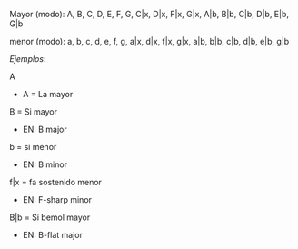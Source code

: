 Mayor (modo): A, B, C, D, E, F, G, C|x, D|x, F|x, G|x, A|b, B|b, C|b, D|b, E|b, G|b

menor (modo): a, b, c, d, e, f, g, a|x, d|x, f|x, g|x, a|b, b|b, c|b, d|b, e|b, g|b



_Ejemplos_:

A

- A = La mayor

B = Si mayor

- EN: B major

b = si menor

- EN: B minor

f|x = fa sostenido menor

- EN: F-sharp minor

B|b = Si bemol mayor

- EN: B-flat major